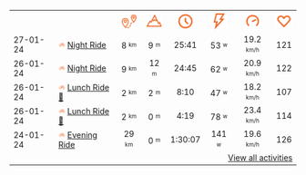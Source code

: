 <table>
    <tr>
        <th></th>
        <th></th>
        <th align="center"><img src="https://raw.githubusercontent.com/robiningelbrecht/strava-activities/master/public/distance.svg" width="30" alt="distance" title="distance"/></th>
        <th align="center"><img src="https://raw.githubusercontent.com/robiningelbrecht/strava-activities/master/public/elevation.svg" width="30" alt="elevation" title="elevation"/></th>
        <th align="center"><img src="https://raw.githubusercontent.com/robiningelbrecht/strava-activities/master/public/time.svg" width="30" alt="time" title="time"/></th>
        <th align="center"><img src="https://raw.githubusercontent.com/robiningelbrecht/strava-activities/master/public/average-watt.svg" width="30" alt="average watts" title="average watts"/></th>
        <th align="center"><img src="https://raw.githubusercontent.com/robiningelbrecht/strava-activities/master/public/average-speed.svg" width="30" alt="average speed" title="average speed"/></th>
        <th align="center"><img src="https://raw.githubusercontent.com/robiningelbrecht/strava-activities/master/public/heart-rate.svg" width="30" alt="average heart rate" title="average heart rate"/></th>
    </tr>
            <tr>
            <td>27-01-24</td>
            <td>
                <img src="https://raw.githubusercontent.com/robiningelbrecht/strava-activities/master/public/activity-ride.svg" width="12" alt="Night Ride" title="Night Ride"/>
<a href="https://www.strava.com/activities/10635998895" title="Kcal: 194 | Gear: None ">Night Ride</a>
            </td>
            <td align="center">8 <sup><sub>km</sub></sup></td>
            <td align="center">9 <sup><sub>m</sub></sup></td>
            <td align="center">25:41</td>
            <td align="center">53 <sup><sub>w</sub></sup></td>
            <td align="center">19.2 <sup><sub>km/h</sub></sup></td>
            <td align="center">121</td>
        </tr>
            <tr>
            <td>26-01-24</td>
            <td>
                <img src="https://raw.githubusercontent.com/robiningelbrecht/strava-activities/master/public/activity-ride.svg" width="12" alt="Night Ride" title="Night Ride"/>
<a href="https://www.strava.com/activities/10635998190" title="Kcal: 187 | Gear: None ">Night Ride</a>
            </td>
            <td align="center">9 <sup><sub>km</sub></sup></td>
            <td align="center">12 <sup><sub>m</sub></sup></td>
            <td align="center">24:45</td>
            <td align="center">62 <sup><sub>w</sub></sup></td>
            <td align="center">20.9 <sup><sub>km/h</sub></sup></td>
            <td align="center">122</td>
        </tr>
            <tr>
            <td>26-01-24</td>
            <td>
                <img src="https://raw.githubusercontent.com/robiningelbrecht/strava-activities/master/public/activity-ride.svg" width="12" alt="Lunch Ride 💇" title="Lunch Ride 💇"/>
<a href="https://www.strava.com/activities/10632602634" title="Kcal: 48 | Gear: None ">Lunch Ride 💇</a>
            </td>
            <td align="center">2 <sup><sub>km</sub></sup></td>
            <td align="center">2 <sup><sub>m</sub></sup></td>
            <td align="center">8:10</td>
            <td align="center">47 <sup><sub>w</sub></sup></td>
            <td align="center">18.2 <sup><sub>km/h</sub></sup></td>
            <td align="center">107</td>
        </tr>
            <tr>
            <td>26-01-24</td>
            <td>
                <img src="https://raw.githubusercontent.com/robiningelbrecht/strava-activities/master/public/activity-ride.svg" width="12" alt="Lunch Ride 💇" title="Lunch Ride 💇"/>
<a href="https://www.strava.com/activities/10632602171" title="Kcal: 33 | Gear: None ">Lunch Ride 💇</a>
            </td>
            <td align="center">2 <sup><sub>km</sub></sup></td>
            <td align="center">0 <sup><sub>m</sub></sup></td>
            <td align="center">4:19</td>
            <td align="center">78 <sup><sub>w</sub></sup></td>
            <td align="center">23.4 <sup><sub>km/h</sub></sup></td>
            <td align="center">114</td>
        </tr>
            <tr>
            <td>24-01-24</td>
            <td>
                <img src="https://raw.githubusercontent.com/robiningelbrecht/strava-activities/master/public/activity-ride.svg" width="12" alt="Evening Ride" title="Evening Ride"/>
<a href="https://www.strava.com/activities/10623082098" title="Kcal: 884 | Gear: None ">Evening Ride</a>
            </td>
            <td align="center">29 <sup><sub>km</sub></sup></td>
            <td align="center">0 <sup><sub>m</sub></sup></td>
            <td align="center">1:30:07</td>
            <td align="center">141 <sup><sub>w</sub></sup></td>
            <td align="center">19.6 <sup><sub>km/h</sub></sup></td>
            <td align="center">126</td>
        </tr>
                <tr>
            <td colspan="8" align="right"><a href="https://github.com/robiningelbrecht/strava-activities#activities">View all activities</a></td>
        </tr>
    </table>
